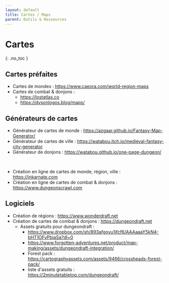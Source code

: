 ```yaml
---
layout: default
title: Cartes / Maps
parent: Outils & Ressources
---
```


# Cartes
{: .no_toc }

## Cartes préfaites

 - Cartes de mondes : https://www.caeora.com/world-region-maps
 - Cartes de combat & donjons :
   - https://lostatlas.co
   - https://dysonlogos.blog/maps/


## Générateurs de cartes

 - Générateur de cartes de monde : https://azgaar.github.io/Fantasy-Map-Generator/
 - Générateur de cartes de ville : https://watabou.itch.io/medieval-fantasy-city-generator
 - Générateur de donjons : https://watabou.github.io/one-page-dungeon/

  <br />
  
 - Création en ligne de cartes de monde, région, ville : https://inkarnate.com
 - Création en ligne de cartes de combat & donjons : https://www.dungeonscrawl.com

## Logiciels

 - Création de régions : https://www.wonderdraft.net
 - Création de cartes de combat & donjons : https://dungeondraft.net
     - Assets gratuits pour dungeondraft : 
       - https://www.dropbox.com/sh/893afgovu1jfcf6/AAAaaaY5kN4-bHT1OFvPbiaSa?dl=0
       - https://www.forgotten-adventures.net/product/map-making/assets/dungeondraft-integration/
       - Forest pack : https://cartographyassets.com/assets/9466/crossheads-forest-pack/
       - liste d'assets gratuits : https://2minutetabletop.com/dungeondraft/
